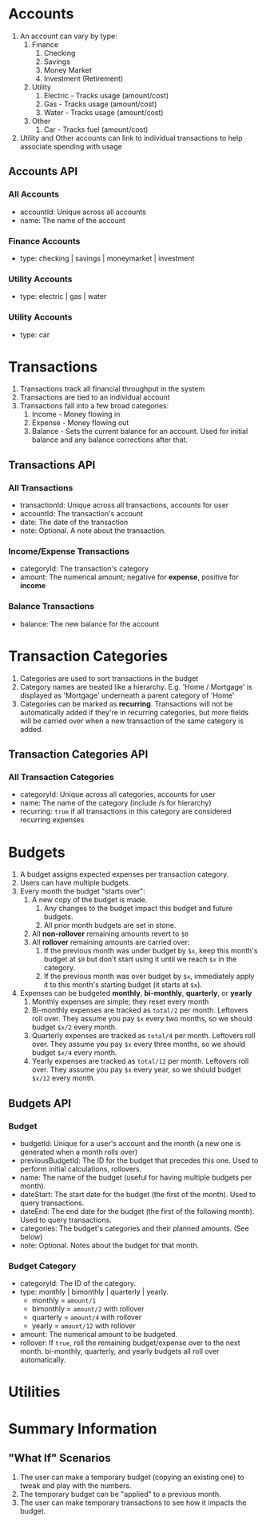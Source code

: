 # Accounts

1. An account can vary by type:
    1. Finance
        1. Checking
        2. Savings
        3. Money Market
        4. Investment (Retirement)
    2. Utility
        1. Electric - Tracks usage (amount/cost)
        2. Gas - Tracks usage (amount/cost)
        3. Water - Tracks usage (amount/cost)
    3. Other
        1. Car - Tracks fuel (amount/cost)
2. Utility and Other accounts can link to individual transactions to help associate spending with usage

## Accounts API

### All Accounts

 - accountId: Unique across all accounts
 - name: The name of the account

### Finance Accounts

 - type: checking | savings | moneymarket | investment

### Utility Accounts

 - type: electric | gas | water

### Utility Accounts

 - type: car



# Transactions

1. Transactions track all financial throughput in the system
2. Transactions are tied to an individual account
3. Transactions fall into a few broad categories:
    1. Income - Money flowing in
    2. Expense - Money flowing out
    3. Balance - Sets the current balance for an account. Used for initial balance and any balance corrections after that.

## Transactions API

### All Transactions

 - transactionId: Unique across all transactions, accounts for user
 - accountId: The transaction's account
 - date: The date of the transaction
 - note: Optional. A note about the transaction.

### Income/Expense Transactions

 - categoryId: The transaction's category
 - amount: The numerical amount; negative for **expense**, positive for **income**

### Balance Transactions

 - balance: The new balance for the account



# Transaction Categories

1. Categories are used to sort transactions in the budget
2. Category names are treated like a hierarchy. E.g. 'Home / Mortgage' is displayed as 'Mortgage' underneath a parent category of 'Home'
3. Categories can be marked as **recurring**. Transactions will not be automatically added if they're in recurring categories, but more fields will be carried over when a new transaction of the same category is added.

## Transaction Categories API

### All Transaction Categories

- categoryId: Unique across all categories, accounts for user
- name: The name of the category (include /s for hierarchy)
- recurring: `true` if all transactions in this category are considered recurring expenses



# Budgets

1. A budget assigns expected expenses per transaction category.
2. Users can have multiple budgets.
3. Every month the budget "starts over":
    1. A new copy of the budget is made.
        1. Any changes to the budget impact this budget and future budgets.
        2. All prior month budgets are set in stone.
    2. All **non-rollover** remaining amounts revert to `$0`
    3. All **rollover** remaining amounts are carried over:
        1. If the previous month was under budget by `$x`, keep this month's budget at `$0` but don't start using it until we reach `$x` in the category.
        2. If the previous month was over budget by `$x`, immediately apply it to this month's starting budget (it starts at `$x`).
4. Expenses can be budgeted **monthly**, **bi-monthly**, **quarterly**, or **yearly**
    1. Monthly expenses are simple; they reset every month
    2. Bi-monthly expenses are tracked as `total/2` per month. Leftovers roll over. They assume you pay `$x` every two months, so we should budget `$x/2` every month.
    3. Quarterly expenses are tracked as `total/4` per month. Leftovers roll over. They assume you pay `$x` every three months, so we should budget `$x/4` every month.
    4. Yearly expenses are tracked as `total/12` per month. Leftovers roll over. They assume you pay `$x` every year, so we should budget `$x/12` every month.

## Budgets API

### Budget

 - budgetId: Unique for a user's account and the month (a new one is generated when a month rolls over)
 - previousBudgetId: The ID for the budget that precedes this one. Used to perform initial calculations, rollovers.
 - name: The name of the budget (useful for having multiple budgets per month).
 - dateStart: The start date for the budget (the first of the month). Used to query transactions.
 - dateEnd: The end date for the budget (the first of the following month). Used to query transactions.
 - categories: The budget's categories and their planned amounts. (See below)
 - note: Optional. Notes about the budget for that month.

### Budget Category

 - categoryId: The ID of the category.
 - type: monthly | bimonthly | quarterly | yearly.
    - monthly = `amount/1`
    - bimonthly = `amount/2` with rollover
    - quarterly = `amount/4` with rollover
    - yearly = `amount/12` with rollover
 - amount: The numerical amount to be budgeted.
 - rollover: If `true`, roll the remaining budget/expense over to the next month. bi-monthly, quarterly, and yearly budgets all roll over automatically.


# Utilities



# Summary Information

## "What If" Scenarios

 1. The user can make a temporary budget (copying an existing one) to tweak and play with the numbers.
 2. The temporary budget can be "applied" to a previous month.
 3. The user can make temporary transactions to see how it impacts the budget.
